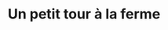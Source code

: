 ---
title: "Un petit tour à la ferme"
url: /montigny-le-bretonneux/un-petit-tour-a-la-ferme/
shop: Gemüse & Obst
---